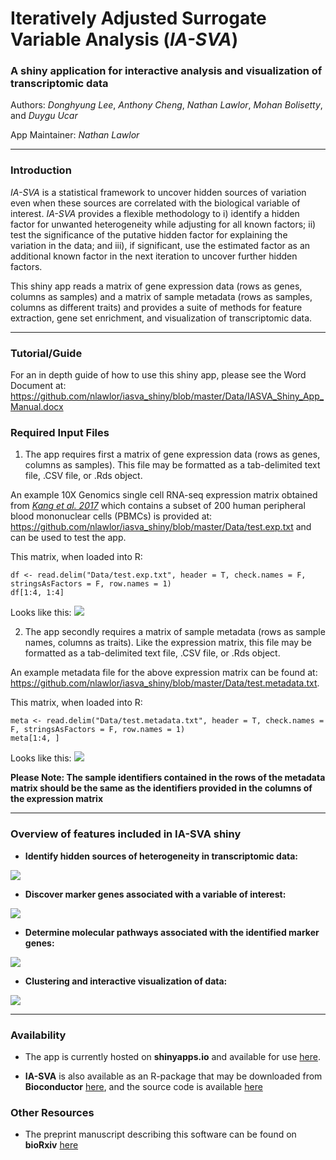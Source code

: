 # Iteratively Adjusted Surrogate Variable Analysis (*IA-SVA*)

### A shiny application for interactive analysis and visualization of transcriptomic data

Authors: *Donghyung Lee*, *Anthony Cheng*, *Nathan Lawlor*, *Mohan Bolisetty*, and *Duygu Ucar*

App Maintainer: *Nathan Lawlor*

***

### Introduction

*IA-SVA* is a statistical framework to uncover hidden sources of variation even when these sources are correlated with the biological variable of interest. *IA-SVA* provides a flexible methodology to i) identify a hidden factor for unwanted heterogeneity while adjusting for all known factors; ii) test the significance of the putative hidden factor for explaining the variation in the data; and iii), if significant, use the estimated factor as an additional known factor in the next iteration to uncover further hidden factors.

This shiny app reads a matrix of gene expression data (rows as genes, columns as samples) and a matrix of sample metadata (rows as samples, columns as different traits) and provides a suite of methods for feature extraction, gene set enrichment, and visualization of transcriptomic data.

***

### Tutorial/Guide

For an in depth guide of how to use this shiny app, please see the Word Document at: https://github.com/nlawlor/iasva_shiny/blob/master/Data/IASVA_Shiny_App_Manual.docx

### Required Input Files 

1. The app requires first a matrix of gene expression data (rows as genes, columns as samples). This file may be formatted as a tab-delimited text file, .CSV file, or .Rds object.  

An example 10X Genomics single cell RNA-seq expression matrix obtained from [*Kang et al. 2017*](https://www.ncbi.nlm.nih.gov/pmc/articles/PMC5784859/) which contains a subset of 200 human peripheral blood mononuclear cells (PBMCs) 
is provided at: https://github.com/nlawlor/iasva_shiny/blob/master/Data/test.exp.txt and can be used to test the app.

This matrix, when loaded into R:

```R, echo=FALSE, message=FALSE, eval=TRUE
df <- read.delim("Data/test.exp.txt", header = T, check.names = F, stringsAsFactors = F, row.names = 1)
df[1:4, 1:4]
```

Looks like this: ![](https://github.com/nlawlor/iasva_shiny/blob/master/img/exp.matrix.png)

2. The app secondly requires a matrix of sample metadata (rows as sample names, columns as traits). Like the expression matrix, this file may be formatted as a tab-delimited text file, .CSV file, or .Rds object.  

An example metadata file for the above expression matrix can be found at: https://github.com/nlawlor/iasva_shiny/blob/master/Data/test.metadata.txt.

This matrix, when loaded into R:

```R, echo=FALSE, message=FALSE, eval=TRUE
meta <- read.delim("Data/test.metadata.txt", header = T, check.names = F, stringsAsFactors = F, row.names = 1)
meta[1:4, ]
```
Looks like this: ![](https://github.com/nlawlor/iasva_shiny/blob/master/img/metadata.png)

**Please Note: The sample identifiers contained in the rows of the metadata matrix should be the same as the identifiers provided in the columns of the expression matrix**

***

### Overview of features included in IA-SVA shiny

* **Identify hidden sources of heterogeneity in transcriptomic data:**

![](https://github.com/nlawlor/iasva_shiny/blob/master/img/sv.plots.png)

* **Discover marker genes associated with a variable of interest:**

![](https://github.com/nlawlor/iasva_shiny/blob/master/img/marker.genes.png)

* **Determine molecular pathways associated with the identified marker genes:**

![](https://github.com/nlawlor/iasva_shiny/blob/master/img/pathway.analysis.png)

* **Clustering and interactive visualization of data:**

![](https://github.com/nlawlor/iasva_shiny/blob/master/img/tsne.gif)

***

### Availability

* The app is currently hosted on **shinyapps.io** and available for use [here](https://nlawlor.shinyapps.io/IASVA_Shiny_08_13_2018/).

* **IA-SVA** is also available as an R-package that may be downloaded from **Bioconductor** [here](https://www.bioconductor.org/packages/devel/bioc/html/iasva.html), and the source code is available [here](https://github.com/UcarLab/iasva)

### Other Resources

* The preprint manuscript describing this software can be found on **bioRxiv** [here](https://www.biorxiv.org/content/early/2018/04/24/151217)
